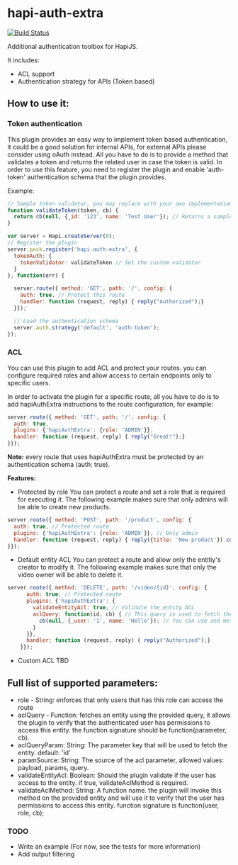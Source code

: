 hapi-auth-extra
===============

[![Build Status](https://travis-ci.org/asafdav/hapi-auth-extra.svg?branch=master)](https://travis-ci.org/asafdav/hapi-auth-extra)

Additional authentication toolbox for HapiJS.

It includes: 
* ACL support
* Authentication strategy for APIs (Token based)

How to use it:
--------------

### Token authentication

This plugin provides an easy way to implement token based authentication, it could be a good solution for internal APIs, for external APIs please consider using oAuth instead.
All you have to do is to provide a method that validates a token and returns the related user in case the token is valid. In order to use this feature,
you need to register the plugin and enable 'auth-token' authentication schema that the plugin provides.

Example:
```javascript
// Sample token validator, you may replace with your own implementation. 
function validateToken(token, cb) {
  return cb(null, {_id: '123', name: 'Test User'}); // Returns a sample user, this is the authenticated user. 
}

var server = Hapi.createServer(0);
// Register the plugin
server.pack.register('hapi-auth-extra', {
  tokenAuth: {
    tokenValidator: validateToken // Set the custom validator 
  }
}, function(err) {

  server.route({ method: 'GET', path: '/', config: {
    auth: true, // Protect this route
    handler: function (request, reply) { reply("Authorized");}
  }});

  // Load the authentication schema 
  server.auth.strategy('default', 'auth-token');
});
```


### ACL
You can use this plugin to add ACL and protect your routes. you can configure required roles and allow access to certain endpoints only to specific users.

In order to activate the plugin for a specific route, all you have to do is to add hapiAuthExtra instructions to the route configuration, for example: 

```javascript
server.route({ method: 'GET', path: '/', config: {
  auth: true,
  plugins: {'hapiAuthExtra': {role: 'ADMIN'}},
  handler: function (request, reply) { reply("Great!");}
}});
```

**Note:** every route that uses hapiAuthExtra must be protected by an authentication schema (auth: true).

**Features:**

* Protected by role
You can protect a route and set a role that is required for executing it. 
The following example makes sure that only admins will be able to create new products. 

```javascript
server.route({ method: 'POST', path: '/product', config: {
  auth: true, // Protected route
  plugins: {'hapiAuthExtra': {role: 'ADMIN'}}, // Only admin 
  handler: function (request, reply) { reply({title: 'New product'}).code(201);} 
}});
```

* Default entity ACL
You can protect a route and allow only the entitiy's creator to modify it.
The following example makes sure that only the video owner will be able to delete it.

```javascript
server.route({ method: 'DELETE', path: '/video/{id}', config: {
      auth: true, // Protected route
      plugins: {'hapiAuthExtra': {
        validateEntityAcl: true, // Validate the entity ACL
        aclQuery: function(id, cb) { // This query is used to fetch the entitiy, by default auth-extra will verify the field _user.
          cb(null, {_user: '1', name: 'Hello'}); // You can use and method you want as long as you keep this signature.
        }
      }},
      handler: function (request, reply) { reply("Authorized");}
    }});
```

* Custom ACL
TBD

Full list of supported parameters: 
--------------------
* role - String: enforces that only users that has this role can access the route
* aclQuery - Function: fetches an entity using the provided query, it allows the plugin to verify that the authenticated user has permissions to access this entity. the function signature should be function(parameter, cb).
* aclQueryParam: String: The parameter key that will be used to fetch the entity. default: 'id'
* paramSource: String: The source of the acl parameter, allowed values: payload, params, query.
* validateEntityAcl: Boolean: Should the plugin validate if the user has access to the entity. if true, validateAclMethod is required. 
* validateAclMethod: String: A function name. the plugin will invoke this method on the provided entity and will use it to verify that the user has permissions to access this entity. function signature is function(user, role, cb);


### TODO
* Write an example (For now, see the tests for more information)
* Add output filtering
